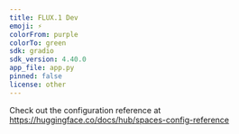 ```yaml
---
title: FLUX.1 Dev
emoji: ⚡
colorFrom: purple
colorTo: green
sdk: gradio
sdk_version: 4.40.0
app_file: app.py
pinned: false
license: other
---
```


Check out the configuration reference at https://huggingface.co/docs/hub/spaces-config-reference
